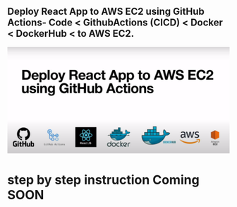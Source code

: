 ## Deploy React App to AWS EC2 using GitHub Actions- Code < GithubActions (CICD) < Docker < DockerHub < to AWS EC2.


<!----------------------------------- Banner  ------------------------------------>

[![MasterHead](https://github.com/DevRajib/2.DevopsProject/blob/main/Screenshot2.png)](#)





# step by step instruction Coming SOON 